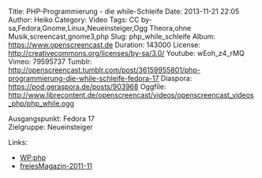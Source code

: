 Title: PHP-Programmierung - die while-Schleife
Date: 2013-11-21 22:05
Author: Heiko
Category: Video
Tags: CC by-sa,Fedora,Gnome,Linux,Neueinsteiger,Ogg Theora,ohne Musik,screencast,gnome3,php
Slug: php_while_schleife
Album: https://www.openscreencast.de
Duration: 143000
License: http://creativecommons.org/licenses/by-sa/3.0/
Youtube: wEoh_z4_rMQ
Vimeo: 79595737
Tumblr: http://openscreencast.tumblr.com/post/36159955801/php-programmierung-die-while-schleife-fedora-17
Diaspora: https://pod.geraspora.de/posts/903968
Oggfile: http://www.librecontent.de/openscreencast/videos/openscreencast_videos_php/php_while.ogg

Ausgangspunkt: Fedora 17  
Zielgruppe: Neueinsteiger  

Links:

  * [WP:php](https://de.wikipedia.org/wiki/Php "Link zu WP:php" )
  * [freiesMagazin-2011-11](http://www.freiesmagazin.de/freiesMagazin-2011-11 "Link zu freiesmagazin.de" )


